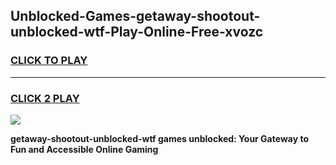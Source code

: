 
## Unblocked-Games-getaway-shootout-unblocked-wtf-Play-Online-Free-xvozc
<h3>
<a href="https://premium76.site?title=getaway-shootout-unblocked-wtf&ref=26A">CLICK TO PLAY</a></h3>
<hr>

<h3>
<a href="https://premium76.site?title=getaway-shootout-unblocked-wtf&ref=26A">CLICK 2 PLAY</a>
  
</h3>

<a href="https://premium76.site?title=getaway-shootout-unblocked-wtf&ref=26A"><img src="https://clearcache.store/games.png"></a>


**getaway-shootout-unblocked-wtf games unblocked: Your Gateway to Fun and Accessible Online Gaming**

